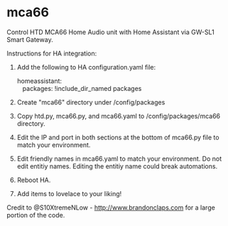 # mca66
Control HTD MCA66 Home Audio unit with Home Assistant via GW-SL1 Smart Gateway.


Instructions for HA integration:

1. Add the following to HA configuration.yaml file:

    homeassistant:<br>
&nbsp;&nbsp;&nbsp;packages: !include_dir_named packages
  
2. Create "mca66" directory under /config/packages

3. Copy htd.py, mca66.py, and mca66.yaml to /config/packages/mca66 directory.  

4. Edit the IP and port in both sections at the bottom of mca66.py file to match your environment.

5. Edit friendly names in mca66.yaml to match your environment.  Do not edit entitiy names.  Editing the entitiy name could break automations.  

6. Reboot HA.

7. Add items to lovelace to your liking!


Credit to @S10XtremeNLow - http://www.brandonclaps.com for a large portion of the code.  
